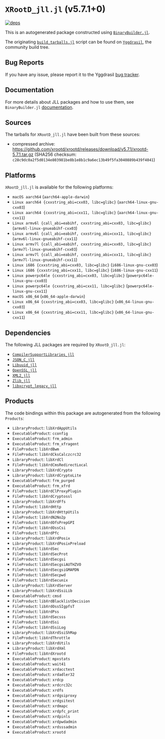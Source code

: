 # `XRootD_jll.jl` (v5.7.1+0)

[![deps](https://juliahub.com/docs/XRootD_jll/deps.svg)](https://juliahub.com/ui/Packages/General/XRootD_jll/)

This is an autogenerated package constructed using [`BinaryBuilder.jl`](https://github.com/JuliaPackaging/BinaryBuilder.jl).

The originating [`build_tarballs.jl`](https://github.com/JuliaPackaging/Yggdrasil/blob/630b7e3cf650a6ba8088fa4ff5a97b16462b7950/X/XRootD/build_tarballs.jl) script can be found on [`Yggdrasil`](https://github.com/JuliaPackaging/Yggdrasil/), the community build tree.

## Bug Reports

If you have any issue, please report it to the Yggdrasil [bug tracker](https://github.com/JuliaPackaging/Yggdrasil/issues).

## Documentation

For more details about JLL packages and how to use them, see `BinaryBuilder.jl` [documentation](https://docs.binarybuilder.org/stable/jll/).

## Sources

The tarballs for `XRootD_jll.jl` have been built from these sources:

* compressed archive: https://github.com/xrootd/xrootd/releases/download/v5.7.1/xrootd-5.7.1.tar.gz (SHA256 checksum: `c28c9dc0a2f5d0134e803981be8b1e8b1c9a6ec13b49f5fa3040889b439f4041`)

## Platforms

`XRootD_jll.jl` is available for the following platforms:

* `macOS aarch64` (`aarch64-apple-darwin`)
* `Linux aarch64 {cxxstring_abi=cxx03, libc=glibc}` (`aarch64-linux-gnu-cxx03`)
* `Linux aarch64 {cxxstring_abi=cxx11, libc=glibc}` (`aarch64-linux-gnu-cxx11`)
* `Linux armv6l {call_abi=eabihf, cxxstring_abi=cxx03, libc=glibc}` (`armv6l-linux-gnueabihf-cxx03`)
* `Linux armv6l {call_abi=eabihf, cxxstring_abi=cxx11, libc=glibc}` (`armv6l-linux-gnueabihf-cxx11`)
* `Linux armv7l {call_abi=eabihf, cxxstring_abi=cxx03, libc=glibc}` (`armv7l-linux-gnueabihf-cxx03`)
* `Linux armv7l {call_abi=eabihf, cxxstring_abi=cxx11, libc=glibc}` (`armv7l-linux-gnueabihf-cxx11`)
* `Linux i686 {cxxstring_abi=cxx03, libc=glibc}` (`i686-linux-gnu-cxx03`)
* `Linux i686 {cxxstring_abi=cxx11, libc=glibc}` (`i686-linux-gnu-cxx11`)
* `Linux powerpc64le {cxxstring_abi=cxx03, libc=glibc}` (`powerpc64le-linux-gnu-cxx03`)
* `Linux powerpc64le {cxxstring_abi=cxx11, libc=glibc}` (`powerpc64le-linux-gnu-cxx11`)
* `macOS x86_64` (`x86_64-apple-darwin`)
* `Linux x86_64 {cxxstring_abi=cxx03, libc=glibc}` (`x86_64-linux-gnu-cxx03`)
* `Linux x86_64 {cxxstring_abi=cxx11, libc=glibc}` (`x86_64-linux-gnu-cxx11`)

## Dependencies

The following JLL packages are required by `XRootD_jll.jl`:

* [`CompilerSupportLibraries_jll`](https://github.com/JuliaBinaryWrappers/CompilerSupportLibraries_jll.jl)
* [`JSON_C_jll`](https://github.com/JuliaBinaryWrappers/JSON_C_jll.jl)
* [`Libuuid_jll`](https://github.com/JuliaBinaryWrappers/Libuuid_jll.jl)
* [`OpenSSL_jll`](https://github.com/JuliaBinaryWrappers/OpenSSL_jll.jl)
* [`XML2_jll`](https://github.com/JuliaBinaryWrappers/XML2_jll.jl)
* [`Zlib_jll`](https://github.com/JuliaBinaryWrappers/Zlib_jll.jl)
* [`libxcrypt_legacy_jll`](https://github.com/JuliaBinaryWrappers/libxcrypt_legacy_jll.jl)

## Products

The code bindings within this package are autogenerated from the following `Products`:

* `LibraryProduct`: `libXrdAppUtils`
* `ExecutableProduct`: `cconfig`
* `ExecutableProduct`: `frm_admin`
* `ExecutableProduct`: `frm_xfragent`
* `FileProduct`: `libXrdBwm`
* `FileProduct`: `libXrdCksCalczcrc32`
* `LibraryProduct`: `libXrdCl`
* `FileProduct`: `libXrdCmsRedirectLocal`
* `LibraryProduct`: `libXrdCrypto`
* `LibraryProduct`: `libXrdCryptoLite`
* `ExecutableProduct`: `frm_purged`
* `ExecutableProduct`: `frm_xfrd`
* `FileProduct`: `libXrdClProxyPlugin`
* `FileProduct`: `libXrdCryptossl`
* `LibraryProduct`: `libXrdFfs`
* `FileProduct`: `libXrdHttp`
* `LibraryProduct`: `libXrdHttpUtils`
* `FileProduct`: `libXrdN2No2p`
* `FileProduct`: `libXrdOfsPrepGPI`
* `FileProduct`: `libXrdOssCsi`
* `FileProduct`: `libXrdPfc`
* `LibraryProduct`: `libXrdPosix`
* `LibraryProduct`: `libXrdPosixPreload`
* `FileProduct`: `libXrdSec`
* `FileProduct`: `libXrdSecProt`
* `FileProduct`: `libXrdSecgsi`
* `FileProduct`: `libXrdSecgsiAUTHZVO`
* `FileProduct`: `libXrdSecgsiGMAPDN`
* `FileProduct`: `libXrdSecpwd`
* `FileProduct`: `libXrdSecunix`
* `LibraryProduct`: `libXrdServer`
* `LibraryProduct`: `libXrdSsiLib`
* `ExecutableProduct`: `cmsd`
* `FileProduct`: `libXrdBlacklistDecision`
* `FileProduct`: `libXrdOssSIgpfsT`
* `FileProduct`: `libXrdPss`
* `FileProduct`: `libXrdSecsss`
* `FileProduct`: `libXrdSsi`
* `FileProduct`: `libXrdSsiLog`
* `LibraryProduct`: `libXrdSsiShMap`
* `FileProduct`: `libXrdThrottle`
* `LibraryProduct`: `libXrdUtils`
* `LibraryProduct`: `libXrdXml`
* `FileProduct`: `libXrdXrootd`
* `ExecutableProduct`: `mpxstats`
* `ExecutableProduct`: `wait41`
* `ExecutableProduct`: `xrdacctest`
* `ExecutableProduct`: `xrdadler32`
* `ExecutableProduct`: `xrdcp`
* `ExecutableProduct`: `xrdcrc32c`
* `ExecutableProduct`: `xrdfs`
* `ExecutableProduct`: `xrdgsiproxy`
* `ExecutableProduct`: `xrdgsitest`
* `ExecutableProduct`: `xrdmapc`
* `ExecutableProduct`: `xrdpfc_print`
* `ExecutableProduct`: `xrdpinls`
* `ExecutableProduct`: `xrdpwdadmin`
* `ExecutableProduct`: `xrdsssadmin`
* `ExecutableProduct`: `xrootd`
